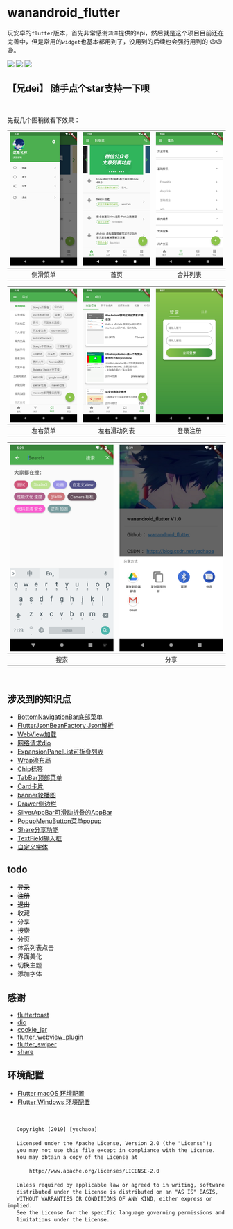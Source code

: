 # wanandroid_flutter

玩安卓的`flutter`版本，首先非常感谢`鸿洋`提供的api，然后就是这个项目目前还在完善中，但是常用的`widget`也基本都用到了，没用到的后续也会强行用到的 :satisfied::satisfied::satisfied:。

![](https://img.shields.io/badge/language-dart-orange.svg)
![](https://img.shields.io/hexpm/l/plug.svg)
![](https://img.shields.io/badge/CSDN-yechaoa-green.svg)

## 【兄dei】  随手点个star支持一下呗

<br>

先截几个图稍微看下效果：

| <img src="/screenshot/1.png" width="285"/> | <img src="/screenshot/2.png" width="285"/> | <img src="/screenshot/3.png" width="285"/> |
| :--: | :--: | :--: |
| 侧滑菜单 | 首页 | 合并列表 |

| <img src="/screenshot/4.png" width="285"/> | <img src="/screenshot/5.png" width="285"/> | <img src="/screenshot/6.png" width="285"/> |
| :--: | :--: | :--: |
| 左右菜单 | 左右滑动列表 | 登录注册 |

| <img src="/screenshot/7.png" width="285"/> | <img src="/screenshot/8.png" width="285"/> |
| :--: | :--: |
| 搜索 | 分享 |


<br>

## 涉及到的知识点
* [BottomNavigationBar底部菜单](https://blog.csdn.net/yechaoa/article/details/89880284)
* [FlutterJsonBeanFactory Json解析](https://blog.csdn.net/yechaoa/article/details/90035254)
* [WebView加载](https://blog.csdn.net/yechaoa/article/details/90175271)
* [网络请求dio](https://blog.csdn.net/yechaoa/article/details/90234708)
* [ExpansionPanelList可折叠列表](https://blog.csdn.net/yechaoa/article/details/90376584)
* [Wrap流布局](https://blog.csdn.net/yechaoa/article/details/90403760)
* [Chip标签](https://blog.csdn.net/yechaoa/article/details/90405997)
* [TabBar顶部菜单](https://blog.csdn.net/yechaoa/article/details/90482127)
* [Card卡片](https://blog.csdn.net/yechaoa/article/details/90483097)
* [banner轮播图](https://blog.csdn.net/yechaoa/article/details/90643476)
* [Drawer侧边栏](https://blog.csdn.net/yechaoa/article/details/90607772)
* [SliverAppBar可滑动折叠的AppBar](https://blog.csdn.net/yechaoa/article/details/90701321)
* [PopupMenuButton菜单popup](https://blog.csdn.net/yechaoa/article/details/90704165)
* [Share分享功能](https://blog.csdn.net/yechaoa/article/details/93980749)
* [TextField输入框](https://blog.csdn.net/yechaoa/article/details/90906689)
* [自定义字体](https://blog.csdn.net/yechaoa/article/details/90906689)

## todo

- ~~登录~~
- ~~注册~~
- ~~退出~~
- 收藏
- ~~分享~~
- ~~搜索~~
- 分页
- 体系列表点击
- 界面美化
- 切换主题
- ~~添加字体~~


## 感谢
* [fluttertoast](https://github.com/PonnamKarthik/FlutterToast)
* [dio](https://github.com/flutterchina/dio)
* [cookie_jar](https://github.com/flutterchina/cookie_jar)
* [flutter_webview_plugin](https://pub.dev/packages/flutter_webview_plugin#-readme-tab)
* [flutter_swiper](https://github.com/best-flutter/flutter_swiper)
* [share](https://github.com/flutter/plugins/tree/master/packages/share)

## 环境配置
* [Flutter macOS 环境配置](https://blog.csdn.net/yechaoa/article/details/95389931)
* [Flutter Windows 环境配置](https://blog.csdn.net/yechaoa/article/details/89150852)


<br>



```
   Copyright [2019] [yechaoa]

   Licensed under the Apache License, Version 2.0 (the "License");
   you may not use this file except in compliance with the License.
   You may obtain a copy of the License at

       http://www.apache.org/licenses/LICENSE-2.0

   Unless required by applicable law or agreed to in writing, software
   distributed under the License is distributed on an "AS IS" BASIS,
   WITHOUT WARRANTIES OR CONDITIONS OF ANY KIND, either express or implied.
   See the License for the specific language governing permissions and
   limitations under the License.
```
